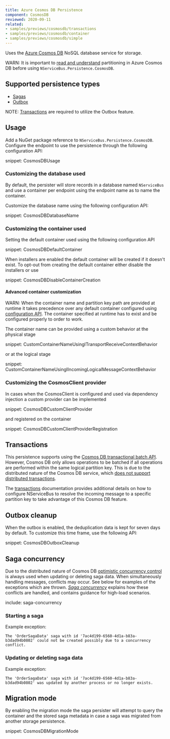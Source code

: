 ```yaml
---
title: Azure Cosmos DB Persistence
component: CosmosDB
reviewed: 2020-09-11
related:
- samples/previews/cosmosdb/transactions
- samples/previews/cosmosdb/container
- samples/previews/cosmosdb/simple
---
```


Uses the [Azure Cosmos DB](https://azure.microsoft.com/en-us/services/cosmos-db/) NoSQL database service for storage.

WARN: It is important to [read and understand](https://docs.microsoft.com/en-us/azure/cosmos-db/partitioning-overview) partitioning in Azure Cosmos DB before using `NServiceBus.Persistence.CosmosDB`.

## Supported persistence types

* [Sagas](/nservicebus/sagas/)
* [Outbox](/nservicebus/outbox/)

NOTE: [Transactions](#transactions) are required to utilize the Outbox feature.

## Usage

Add a NuGet package reference to `NServiceBus.Persistence.CosmosDB`. Configure the endpoint to use the persistence through the following configuration API:

snippet: CosmosDBUsage

### Customizing the database used

By default, the persister will store records in a database named `NServiceBus` and use a container per endpoint using the endpoint name as to name the container.

Customize the database name using the following configuration API:

snippet: CosmosDBDatabaseName

### Customizing the container used

Setting the default container used using the following configuration API

snippet: CosmosDBDefaultContainer

When installers are enabled the default container will be created if it doesn't exist. To opt-out from creating the default container either disable the installers or use

snippet: CosmosDBDisableContainerCreation

#### Advanced container customization

WARN: When the container name and partition key path are provided at runtime it takes precedence over any default container configured using [configuration API](#usage-customizing-the-container-used). The container specified at runtime has to exist and be configured properly to order to work.

The container name can be provided using a custom behavior at the physical stage

snippet: CustomContainerNameUsingITransportReceiveContextBehavior

or at the logical stage

snippet: CustomContainerNameUsingIIncomingLogicalMessageContextBehavior

### Customizing the CosmosClient provider

In cases when the CosmosClient is configured and used via dependency injection a custom provider can be implemented

snippet: CosmosDBCustomClientProvider

and registered on the container

snippet: CosmosDBCustomClientProviderRegistration

## Transactions

This persistence supports using the [Cosmos DB transactional batch API](https://devblogs.microsoft.com/cosmosdb/introducing-transactionalbatch-in-the-net-sdk/). However, Cosmos DB only allows operations to be batched if all operations are performed within the same logical partition key. This is due to the distributed nature of the Cosmos DB service, which [does not support distributed transactions](/nservicebus/azure/understanding-transactionality-in-azure.md).

The [transactions](transactions.md) documentation provides additional details on how to configure NServiceBus to resolve the incoming message to a specific partition key to take advantage of this Cosmos DB feature.

## Outbox cleanup 

When the outbox is enabled, the deduplication data is kept for seven days by default. To customize this time frame, use the following API:

snippet: CosmosDBOutboxCleanup

## Saga concurrency

Due to the distributed nature of Cosmos DB [optimistic concurrency control](https://en.wikipedia.org/wiki/Optimistic_concurrency_control) is always used when updating or deleting saga data. When simultaneously handling messages, conflicts may occur. See below for examples of the exceptions which are thrown. _[Saga concurrency](/nservicebus/sagas/concurrency.md)_ explains how these conflicts are handled, and contains guidance for high-load scenarios.

include: saga-concurrency

### Starting a saga

Example exception:

```
The 'OrderSagaData' saga with id '7ac4d199-6560-4d1a-b83a-b3dad94b0802' could not be created possibly due to a concurrency conflict.
```

### Updating or deleting saga data

Example exception:

```
The 'OrderSagaData' saga with id '7ac4d199-6560-4d1a-b83a-b3dad94b0802' was updated by another process or no longer exists.
```

## Migration mode

By enabling the migration mode the saga persister will attempt to query the container and the stored saga metadata in case a saga was migrated from another storage persistence.

snippet: CosmosDBMigrationMode